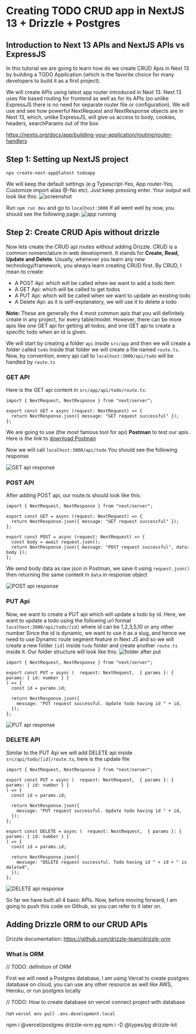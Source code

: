 # Creating TODO CRUD app in NextJS 13 + Drizzle + Postgres

## Introduction to Next 13 APIs and NextJS APIs vs ExpressJS

In this tutorial we are going to learn how do we create CRUD Apis in Next 13 by building a TODO Application (which is the favorite choice for many developers to build it as a first project).

We will create APIs using latest app router introduced in Next 13. Next 13 uses file based routing for frontend as well as for its APIs (so unlike ExpressJS there is no need for separate router file or configuration). We will use and see how powerful NextRequest and NextResponse objects are in Next 13, which, unlike ExpressJS, will give us access to body, cookies, headers, searchParams out of the box

https://nextjs.org/docs/app/building-your-application/routing/router-handlers

## Step 1: Setting up NextJS project

```
npx create-next-app@latest todoapp
```

We will keep the default settings (e.g Typescript-Yes, App router-Yes, Customize import alias @-No etc).
Just keep pressing enter.
Your output will look like this:
![screenshot](./public/installation.png)

Run `npm run dev` and go to `localhost:3000`
If all went well by now, you should see the following page:
![app running](./public/running%20app.png)

## Step 2: Create CRUD Apis without drizzle

Now lets create the CRUD api routes without adding Drizzle. CRUD is a common nomenclature in web development. It stands for <b>Create, Read, Update and Delete</b>. Usually, whenever you learn any new technology/framework, you always learn creating CRUD first. By CRUD, I mean to create:

- A POST Api: which will be called when we want to add a todo item
- A GET Api: which will be called to get todos
- A PUT Api: which will be called when we want to update an existing todo
- A Delete Api: as it is self-explanatory, we will use it to delete a todo

<b>Note:</b> These are generally the 4 most common apis that you will definitely create in any project, for every table/model. However, there can be more apis like one GET api for getting all todos, and one GET api to create a specific todo when an id is given.

We will start by creating a folder `api` inside `src/app` and then we will create a folder called `todo` inside that folder we will create a file named `route.ts`. Now, by convention, every api call to `localhost:3000/api/todo` will be handled by `route.ts`

### GET API

Here is the GET api content in `src/app/api/todo/route.ts`:

```
import { NextRequest, NextResponse } from "next/server";

export const GET = async (request: NextRequest) => {
  return NextResponse.json({ message: "GET request successful" });
};
```

We are going to use (the most famous tool for api) <b>Postman</b> to test our apis.
Here is the link to [download Postman](https://www.postman.com/downloads/)

Now we will call `localhost:3000/api/todo`
You should see the following response

![GET api response](./public/Get%20api.png)

### POST API

After adding POST api, our route.ts should look like this:

```
import { NextRequest, NextResponse } from "next/server";

export const GET = async (request: NextRequest) => {
  return NextResponse.json({ message: "GET request successful" });
};

export const POST = async (request: NextRequest) => {
  const body = await request.json();
  return NextResponse.json({ message: "POST request successful", data: body });
};

```

We send body data as raw json in Postman, we save it using `request.json()` then returning the same content in `data` in response object

![POST api response](./public/post%20api.png)

### PUT Api

Now, we want to create a PUT api which will update a todo by id. Here, we want to update a todo using the following url format
`localhost:3000/api/todo/[id]` where id can be 1,2,3,5,10 or any other number
Since the id is dynamic, we want to use it as a slug, and hence we need to use Dynamic route segment feature in Next JS and so we will create a new folder `[id]` inside `todo` folder and create another `route.ts` inside it. Our folder structure will look like this:
![folder after put](public/folder%20after%20put.png)

```
import { NextRequest, NextResponse } from "next/server";

export const PUT = async (  request: NextRequest,  { params }: { params: { id: number } }
) => {
  const id = params.id;

  return NextResponse.json({
    message: "PUT request successful. Update todo having id " + id,
  });
};

```

![PUT api response](./public/put%20api.png)

### DELETE API

Similar to the PUT Api we will add DELETE api inside `src/api/todo/[id]/route.ts`, here is the update file

```
import { NextRequest, NextResponse } from "next/server";

export const PUT = async (  request: NextRequest,  { params }: { params: { id: number } }
) => {
  const id = params.id;

  return NextResponse.json({
    message: "PUT request successful. Update todo having id " + id,
  });
};

export const DELETE = async (  request: NextRequest,  { params }: { params: { id: number } }
) => {
  const id = params.id;

  return NextResponse.json({
    message: "DELETE request successful. Todo having id " + id + " is deleted",
  });
};

```

![DELETE api response](./public//delete%20api.png)

So far we have built all 4 basic APIs. Now, before moving forward, I am going to push this code on Github, so you can refer to it later on.

## Adding Drizzle ORM to our CRUD APIs

Drizzle documentation: https://github.com/drizzle-team/drizzle-orm

### What is ORM

// TODO: definition of ORM

First we will need a Postgres database, I am using Vercel to create postgres database on cloud, you can use any other resource as well like AWS, Heroku, or run postgres locally

// TODO: How to create database on vercel
connect project with database

run `vercel env pull .env.development.local`

npm i @vercel/postgres drizzle-orm pg
npm i -D @types/pg drizzle-kit
